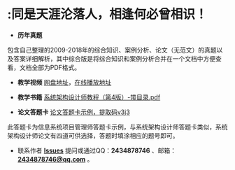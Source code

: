 # :同是天涯沦落人，相逢何必曾相识！


- **历年真题**

包含自己整理的2009-2018年的综合知识、案例分析、论文（无范文）的真题以及答案详细解析，其中综合版是将综合知识和案例分析合并在一个文档中方便查看，文档全部为PDF格式。
- **教学视频**
[网盘地址](https://github.com/xxlllq/2018_system_architect/issues/1)，[在线播放地址](https://www.bilibili.com/video/av59116559)

- **教学书籍**
[系统架构设计师教程（第4版）-带目录.pdf](https://pan.baidu.com/s/1TvqcDRmdgaMQqpzgXAPDRA)

- **论文答题卡**
[论文答题卡示例，提取码v3j3](https://pan.baidu.com/s/1QESTrB1mFbaUTUukufKshA)

此答题卡为信息系统项目管理师答题卡示例，与系统架构设计师答题卡类似，系统架构设计师论文有四道可供选择，答题时填涂相应的题号即可。

- 联系作者 [**Issues**](https://github.com/xxlllq/2018_system_architect/issues) 提问或通过QQ：**2434878746** 、邮箱：**2434878746@qq.com** 。
 </div>
